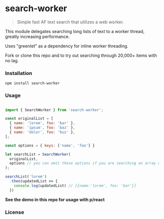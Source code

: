 # search-worker

> Simple fast AF text search that utilizes a web worker.

This module delegates searching long lists of text to a worker thread, greatly increasing performance.

Uses "greenlet" as a dependency for inline worker threading.

Fork or clone this repo and to try out searching through 20,000+ items with no lag.

### Installation

```
npm install search-worker
```

### Usage

```js

import { SearchWorker } from 'search-worker';

const originalList = [
  { name: 'lorem', foo: 'bar' },
  { name: 'ipsum', foo: 'baz' },
  { name: 'dolor', foo: 'buz' },
];

const options = { keys: ['name', 'foo'] }

let searchList = SearchWorker(
  originalList,
  options // you can omit these options if you are searching an array of strings ex: ['lorem','ipsum']
);

searchList('lorem')
  .then(updatedList => {
    console.log(updatedList) // [{name:'lorem', foo: 'bar'}]
  })

```

**See the demo in this repo for usage with p/react**

### License

[MIT]: https://choosealicense.com/licenses/mit/



